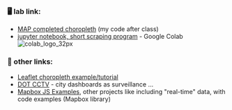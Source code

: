 ### 🖥️ lab link:
- [MAP completed choropleth](https://glitch.com/edit/#!/puzzled-able-tapir?path=script.js%3A104%3A61) (my code after class)
- [jupyter notebook, short scraping program](https://colab.research.google.com/github/mab253/dataviz_fall24/blob/main/week10/week10_election_scrape.ipynb) -  Google Colab ![colab_logo_32px](https://github.com/mab253/dataviz_fall23/assets/17707843/9f26ae0a-cf0f-42c2-a1f5-584bb38a36c7)

### 🤖 other links:
- [Leaflet choropleth example/tutorial](https://leafletjs.com/examples/choropleth/)
- [DOT CCTV](https://webcams.nyctmc.org/map) - city dashboards as surveillance ... 
- [Mapbox JS Examples](https://docs.mapbox.com/mapbox-gl-js/example/), other projects like including "real-time" data, with code examples (Mapbox library)




